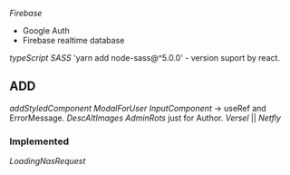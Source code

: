 _Firebase_

- Google Auth
- Firebase realtime database

_typeScript_
_SASS_
'yarn add node-sass@^5.0.0' - version suport by react.

## ADD

_addStyledComponent_
_ModalForUser_
_InputComponent_ -> useRef and ErrorMessage.
_DescAltImages_
_AdminRots_ just for Author.
_Versel_ || _Netfly_

### Implemented

_LoadingNasRequest_
